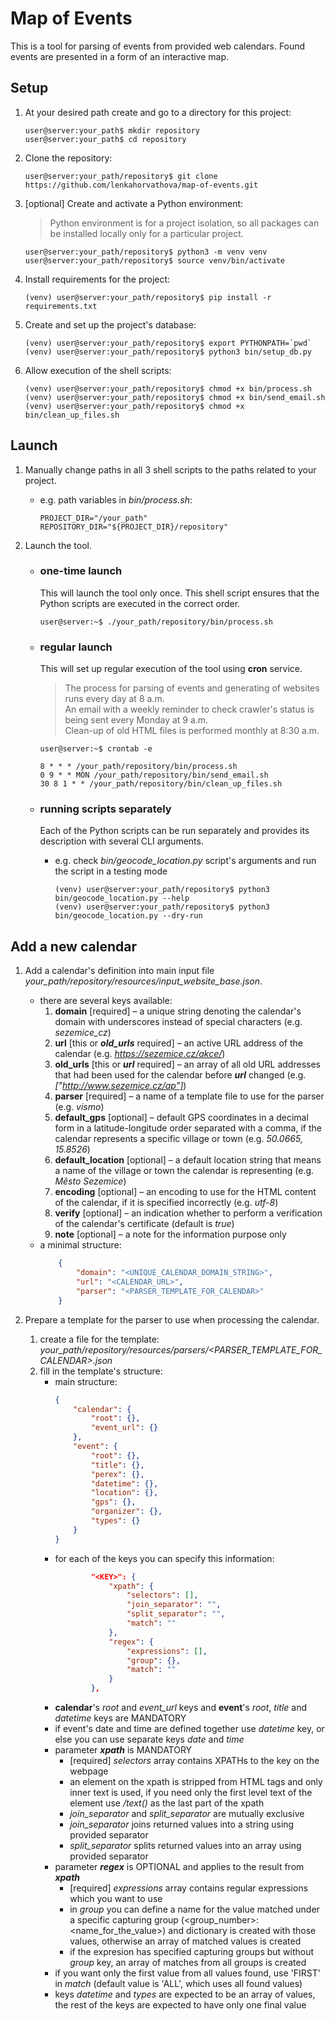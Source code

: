 # Map of Events

This is a tool for parsing of events from provided web calendars. Found events are presented in a form of an interactive map.

## Setup
1. At your desired path create and go to a directory for this project:
    ```console
    user@server:your_path$ mkdir repository
    user@server:your_path$ cd repository
    ```

2. Clone the repository: 
    ```console
    user@server:your_path/repository$ git clone https://github.com/lenkahorvathova/map-of-events.git
    ```

3. [optional] Create and activate a Python environment:  
    > Python environment is for a project isolation, so all packages can be installed locally only for a particular project.
    ```console
    user@server:your_path/repository$ python3 -m venv venv
    user@server:your_path/repository$ source venv/bin/activate
    ```

4. Install requirements for the project:
    ```console
    (venv) user@server:your_path/repository$ pip install -r requirements.txt
    ```

5. Create and set up the project's database:
    ```console
    (venv) user@server:your_path/repository$ export PYTHONPATH=`pwd`
    (venv) user@server:your_path/repository$ python3 bin/setup_db.py
    ```

6. Allow execution of the shell scripts:
    ```console
    (venv) user@server:your_path/repository$ chmod +x bin/process.sh
    (venv) user@server:your_path/repository$ chmod +x bin/send_email.sh
    (venv) user@server:your_path/repository$ chmod +x bin/clean_up_files.sh
    ```
   
## Launch

1. Manually change paths in all 3 shell scripts to the paths related to your project.
    * e.g. path variables in *bin/process.sh*:
        ```shell
        PROJECT_DIR="/your_path"
        REPOSITORY_DIR="${PROJECT_DIR}/repository"
        ```

2. Launch the tool.
    - ### one-time launch
        This will launch the tool only once. This shell script ensures that the Python scripts are executed in the correct order.
        ```console
        user@server:~$ ./your_path/repository/bin/process.sh
        ```
    - ### regular launch
        This will set up regular execution of the tool using **cron** service.  
        > The process for parsing of events and generating of websites runs every day at 8 a.m.  
        An email with a weekly reminder to check crawler's status is being sent every Monday at 9 a.m.  
        Clean-up of old HTML files is performed monthly at 8:30 a.m.

        ```console
        user@server:~$ crontab -e

        8 * * * /your_path/repository/bin/process.sh
        0 9 * * MON /your_path/repository/bin/send_email.sh
        30 8 1 * * /your_path/repository/bin/clean_up_files.sh
        ```
    - ### running scripts separately  
        Each of the Python scripts can be run separately and provides its description with several CLI arguments.
        - e.g. check *bin/geocode_location.py* script's arguments and run the script in a testing mode
            ```console
            (venv) user@server:your_path/repository$ python3 bin/geocode_location.py --help
            (venv) user@server:your_path/repository$ python3 bin/geocode_location.py --dry-run
            ```
   
## Add a new calendar

1. Add a calendar's definition into main input file *your_path/repository/resources/input_website_base.json*.
    - there are several keys available:
        1. **domain** [required] – a unique string denoting the calendar's domain with underscores instead of special characters (e.g. *sezemice_cz*)
        2. **url** [this or ***old_urls*** required] – an active URL address of the calendar (e.g. *https://sezemice.cz/akce/*)
        3. **old_urls** [this or ***url*** required] – an array of all old URL addresses that had been used for the calendar before ***url*** changed (e.g. *["http://www.sezemice.cz/ap"]*)
        4. **parser** [required] – a name of a template file to use for the parser (e.g. *vismo*)
        5. **default_gps** [optional] – default GPS coordinates in a decimal form in a latitude-longitude order separated with a comma, if the calendar represents a specific village or town (e.g. *50.0665, 15.8526*)
        6. **default_location** [optional] – a default location string that means a name of the village or town the calendar is representing (e.g. *Město Sezemice*)
        7. **encoding** [optional] – an encoding to use for the HTML content of the calendar, if it is specified incorrectly (e.g. *utf-8*)
        8. **verify** [optional] – an indication whether to perform a verification of the calendar's certificate (default is *true*)
        9. **note** [optional] – a note for the information purpose only
    - a minimal structure:
        ```json
            {
                "domain": "<UNIQUE_CALENDAR_DOMAIN_STRING>",
                "url": "<CALENDAR_URL>",
                "parser": "<PARSER_TEMPLATE_FOR_CALENDAR>"
            }
        ```

2. Prepare a template for the parser to use when processing the calendar.
    1. create a file for the template: *your_path/repository/resources/parsers/<PARSER_TEMPLATE_FOR_CALENDAR>.json*
    2. fill in the template's structure:
        - main structure:
            ```json
            {
                "calendar": {
                    "root": {},
                    "event_url": {}
                },
                "event": {
                    "root": {},
                    "title": {},
                    "perex": {},
                    "datetime": {},
                    "location": {},
                    "gps": {},
                    "organizer": {},
                    "types": {}
                }
            }
            ```
        - for each of the keys you can specify this information:  
            ```json
                    "<KEY>": {
                        "xpath": {
                            "selectors": [],
                            "join_separator": "",
                            "split_separator": "",
                            "match": ""
                        },
                        "regex": {
                            "expressions": [],
                            "group": {},
                            "match": ""
                        }
                    },
            ```
        - **calendar**'s *root* and *event_url* keys and **event**'s *root*, *title* and *datetime* keys are MANDATORY
        - if event's date and time are defined together use *datetime* key, or else you can use separate keys *date* and *time*
        - parameter ***xpath*** is MANDATORY
            - [required] *selectors* array contains XPATHs to the key on the webpage
            - an element on the xpath is stripped from HTML tags and only inner text is used, if you need only the first level text of the element use */text()* as the last part of the xpath
            - *join_separator* and *split_separator* are mutually exclusive
            - *join_separator* joins returned values into a string using provided separator
            - *split_separator* splits returned values into an array using provided separator
        - parameter ***regex*** is OPTIONAL and applies to the result from ***xpath***
            - [required] *expressions* array contains regular expressions which you want to use
            - in *group* you can define a name for the value matched under a specific capturing group (<group_number>: <name_for_the_value>) and dictionary is created with those values, otherwise an array of matched values is created
            - if the expresion has specified capturing groups but without *group* key, an array of matches from all groups is created
        - if you want only the first value from all values found, use 'FIRST' in *match* (default value is 'ALL', which uses all found values)
        - keys *datetime* and *types* are expected to be an array of values, the rest of the keys are expected to have only one final value 
